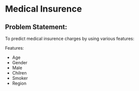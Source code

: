 # Medical Insurence

## Problem Statement: 
To predict medical insurence charges by using various features:

Features:

* Age
* Gender
* Male
* Chilren
* Smoker
* Region
